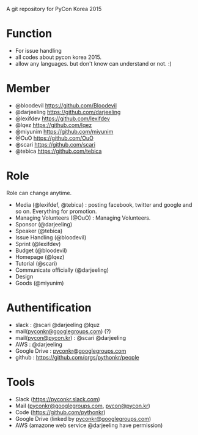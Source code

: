 A git repository for PyCon Korea 2015

Function
=========
 - For issue handling
 - all codes about pycon korea 2015.
 - allow any languages. but don't know can understand or not. :)

Member
========
- @bloodevil https://github.com/Bloodevil
- @darjeeling https://github.com/darjeeling
- @lexifdev https://github.com/lexifdev
- @lqez https://github.com/lqez
- @miyunim https://github.com/miyunim
- @OuO https://github.com/OuO
- @scari https://github.com/scari
- @tebica https://github.com/tebica

Role
========
Role can change anytime. 
- Media (@lexifdef, @tebica) : posting facebook, twitter and google and so on. Everything for promotion.
- Managing Volunteers (@OuO) : Managing Volunteers.
- Sponsor (@darjeeling)
- Speaker (@tebica)
- Issue Handling (@bloodevil)
- Sprint (@lexifdev)
- Budget (@bloodevil)
- Homepage (@lqez)
- Tutorial (@scari)
- Communicate officially (@darjeeling)
- Design
- Goods (@miyunim)
 
Authentification
==============
- slack : @scari @darjeeling @lquz
- mail(pyconkr@googlegroups.com) (?)
- mail(pycon@pycon.kr) : @scari @darjeeling
- AWS : @darjeeling
- Google Drive : pyconkr@googlegroups.com
- github : https://github.com/orgs/pythonkr/people

Tools
=========
- Slack (https://pyconkr.slack.com)
- Mail (pyconkr@googlegroups.com, pycon@pycon.kr)
- Code (https://github.com/pythonkr)
- Google Drive (linked by pyconkr@googlegroups.com)
- AWS (amazone web service @darjeeling have permission)
